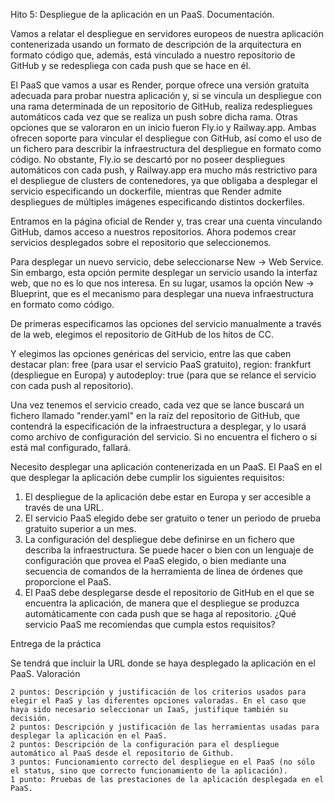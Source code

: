 Hito 5: Despliegue de la aplicación en un PaaS. Documentación.

Vamos a relatar el despliegue en servidores europeos de nuestra aplicación contenerizada usando un formato de descripción de la arquitectura en formato código que, además, está vinculado a nuestro repositorio de GitHub y se redespliega con cada push que se hace en él.

El PaaS que vamos a usar es Render, porque ofrece una versión gratuita adecuada para probar nuestra aplicación y, si se vincula un despliegue con una rama determinada de un repositorio de GitHub, realiza redespliegues automáticos cada vez que se realiza un push sobre dicha rama. Otras opciones que se valoraron en un inicio fueron Fly.io y Railway.app. Ambas ofrecen soporte para vincular el despliegue con GitHub, así como el uso de un fichero para describir la infraestructura del despliegue en formato como código. No obstante, Fly.io se descartó por no poseer despliegues automáticos con cada push, y Railway.app era mucho más restrictivo para el despliegue de clusters de contenedores, ya que obligaba a desplegar el servicio especificando un dockerfile, mientras que Render admite despliegues de múltiples imágenes especificando distintos dockerfiles.

Entramos en la página oficial de Render y, tras crear una cuenta vinculando GitHub, damos acceso a nuestros repositorios. Ahora podemos crear servicios desplegados sobre el repositorio que seleccionemos.

Para desplegar un nuevo servicio, debe seleccionarse New -> Web Service. Sin embargo, esta opción permite desplegar un servicio usando la interfaz web, que no es lo que nos interesa. En su lugar, usamos la opción New -> Blueprint, que es el mecanismo para desplegar una nueva infraestructura en formato como código.

De primeras especificamos las opciones del servicio manualmente a través de la web, elegimos el repositorio de GitHub de los hitos de CC.

Y elegimos las opciones genéricas del servicio, entre las que caben destacar plan: free (para usar el servicio PaaS gratuito), region: frankfurt (despliegue en Europa) y autodeploy: true (para que se relance el servicio con cada push al repositorio).

Una vez tenemos el servicio creado, cada vez que se lance buscará un fichero llamado "render.yaml" en la raíz del repositorio de GitHub, que contendrá la especificación de la infraestructura a desplegar, y lo usará como archivo de configuración del servicio. Si no encuentra el fichero o si está mal configurado, fallará.




Necesito desplegar una aplicación contenerizada en un PaaS. El PaaS en el que desplegar la aplicación debe cumplir los siguientes requisitos:
1) El despliegue de la aplicación debe estar en Europa y ser accesible a través de una URL.
2) El servicio PaaS elegido debe ser gratuito o tener un periodo de prueba gratuito superior a un mes.
3) La configuración del despliegue debe definirse en un fichero que describa la infraestructura. Se puede hacer o bien con un lenguaje de configuración que provea el PaaS elegido, o bien mediante una secuencia de comandos de la herramienta de línea de órdenes que proporcione el PaaS.
4) El PaaS debe desplegarse desde el repositorio de GitHub en el que se encuentra la aplicación, de manera que el despliegue se produzca automáticamente con cada push que se haga al repositorio.
¿Qué servicio PaaS me recomiendas que cumpla estos requisitos?

Entrega de la práctica

Se tendrá que incluir la URL donde se haya desplegado la aplicación en el PaaS.
Valoración

    2 puntos: Descripción y justificación de los criterios usados para elegir el PaaS y las diferentes opciones valoradas. En el caso que haya sido necesario seleccionar un IaaS, justifique también su decisión.
    2 puntos: Descripción y justificación de las herramientas usadas para desplegar la aplicación en el PaaS.
    2 puntos: Descripción de la configuración para el despliegue automático al PaaS desde el repositorio de Github.
    3 puntos: Funcionamiento correcto del despliegue en el PaaS (no sólo el status, sino que correcto funcionamiento de la aplicación).
    1 punto: Pruebas de las prestaciones de la aplicación desplegada en el PaaS.
